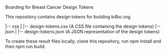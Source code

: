 Boarding for Breast Cancer Design Tokens

This repository contains design tokens for building b4bc.org.

|-- css | |-- design-tokens.css (A CSS file containing the design tokens) |-- json | |-- design-tokens.json (A JSON representation of the design tokens)

To create these result files locally, clone this repository, run npm install and then npm run build.